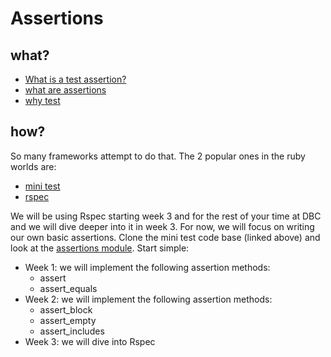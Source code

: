 # Assertions
## what?
- [What is a test assertion?](http://www.thoughtworks.com/insights/articles/test-assertions)
- [what are assertions](http://c2.com/cgi/wiki?WhatAreAssertions)
- [why test](http://cs.gmu.edu/~offutt/classes/637/slides/Ch01-whyTest.pdf)

## how?
So many frameworks attempt to do that. The 2 popular ones in the ruby worlds are:

- [mini test](https://github.com/seattlerb/minitest)
- [rspec](https://github.com/dchelimsky/rspec)

We will be using Rspec starting week 3 and for the rest of your time at DBC and we will dive deeper into it in week 3. For now, we will focus on writing our own basic assertions. Clone the mini test code base (linked above) and look at the [assertions module](https://github.com/seattlerb/minitest/blob/master/lib/minitest/assertions.rb). Start simple:

- Week 1: we will implement the following assertion methods:
	- assert
	- assert_equals
- Week 2: we will implement the following assertion methods:
	- assert_block
	- assert_empty
	- assert_includes
- Week 3: we will dive into Rspec

